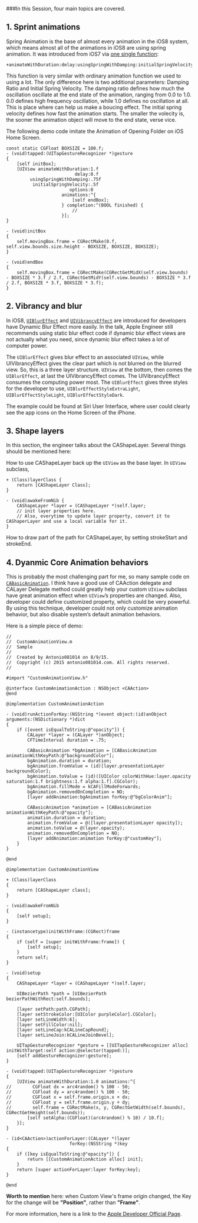 ###In this Session, four main topics are covered.
## 1. **Sprint animations**
Spring Animation is the base of almost every animation in the iOS8 system, which means almost all of the animations in iOS8 are using spring animation. It was introduced from iOS7 via [one single function](https://developer.apple.com/library/ios/documentation/UIKit/Reference/UIView_Class/index.html#//apple_ref/occ/clm/UIView/animateWithDuration:delay:usingSpringWithDamping:initialSpringVelocity:options:animations:completion:):
```
+animateWithDuration:delay:usingSpringWithDamping:initialSpringVelocity:options:animations:completion:
```

This function is very similar with ordinary animation function we used to using a lot. The only difference here is two additional parameters: Damping Ratio and Initial Spring Velocity. The damping ratio defines how much the oscillation oscillate at the end state of the animation, ranging from 0.0 to 1.0. 0.0 defines high frequency oscillation, while 1.0 defines no oscillation at all. This is place where can help us make a boucing effect. The initial spring velocity defines how fast the animation starts. The smaller the volecity is, the sooner the animation object will move to the end state, verse vice.

The following demo code imitate the Animation of Opening Folder on iOS Home Screen.
```
const static CGFloat BOXSIZE = 100.f;
- (void)tapped:(UITapGestureRecognizer *)gesture
{
    [self initBox];
    [UIView animateWithDuration:1.f
                          delay:0.f
         usingSpringWithDamping:.75f
          initialSpringVelocity:.5f
                        options:0
                     animations:^{
                         [self endBox];
                     } completion:^(BOOL finished) {
                         //
                     }];
}

- (void)initBox
{
    self.movingBox.frame = CGRectMake(0.f, self.view.bounds.size.height - BOXSIZE, BOXSIZE, BOXSIZE);
}

- (void)endBox
{
    self.movingBox.frame = CGRectMake(CGRectGetMidX(self.view.bounds) - BOXSIZE * 3.f / 2.f, CGRectGetMidY(self.view.bounds) - BOXSIZE * 3.f / 2.f, BOXSIZE * 3.f, BOXSIZE * 3.f);
}
```
## 2. **Vibrancy and blur**
In iOS8, [`UIBlurEffect`](https://developer.apple.com/library/prerelease/ios/documentation/UIKit/Reference/UIBlurEffect_Ref/index.html#//apple_ref/occ/cl/UIBlurEffect) and [`UIVibrancyEffect`](https://developer.apple.com/library/prerelease/ios/documentation/UIKit/Reference/UIVibrancyEffect/index.html#//apple_ref/occ/cl/UIVibrancyEffect) are introduced for developers have Dynamic Blur Effect more easily. In the talk, Apple Engineer still recommends using static blur effect code if dynamic blur effect views are not actually what you need, since dynamic blur effect takes a lot of computer power.

The `UIBlurEffect` gives blur effect to an associated `UIView`, while UIVibrancyEffect gives the clear part which is not blurred on the blurred view. So, this is a three layer structure. `UIView` at the bottom, then comes the `UIBlurEffect`, at last the UIVibrancyEffect comes. The UIVibrancyEffect consumes the computing power most. The `UIBlurEffect` gives three styles for the developer to use, `UIBlurEffectStyleExtraLight`, `UIBlurEffectStyleLight`, `UIBlurEffectStyleDark`.

The example could be found at Siri User Interface, where user could clearly see the app icons on the Home Screen of the iPhone.

## 3. **Shape layers**
In this section, the engineer talks about the CAShapeLayer. Several things should be mentioned here:

How to use CAShapeLayer back up the `UIView` as the base layer. In `UIView` subclass,
```
+ (Class)layerClass {
    return [CAShapeLayer Class];
}

- (void)awakeFromNib {
    CAShapeLayer *layer = (CAShapeLayer *)self.layer;
    // init layer properties here.
    // Also, everytime to update layer property, convert it to CAShaperLayer and use a local variable for it.
}
```
How to draw part of the path for CAShapeLayer, by setting strokeStart and strokeEnd.
## 4. **Dyanmic Core Animation behaviors**
This is probably the most challenging part for me, so many sample code on [`CABasicAnimation`](https://developer.apple.com/library/ios/documentation/GraphicsImaging/Reference/CABasicAnimation_class/index.html). I think have a good use of CAAction delegate and CALayer Delegate method could greatly help your custom `UIView` subclass have great animation effect when `UIView`’s properties are changed. Also, developer could define customized property, which could be very powerful. By using this technique, developer could not only customize animation behavior, but also disable system’s default animation behaviors.

Here is a simple piece of demo:
```
//
//  CustomAnimationView.m
//  Sample
//
//  Created by Antonio081014 on 8/9/15.
//  Copyright (c) 2015 antonio081014.com. All rights reserved.
//

#import "CustomAnimationView.h"

@interface CustomAnimationAction : NSObject <CAAction>
@end

@implementation CustomAnimationAction

- (void)runActionForKey:(NSString *)event object:(id)anObject arguments:(NSDictionary *)dict
{
    if ([event isEqualToString:@"opacity"]) {
        CALayer *layer = (CALayer *)anObject;
        CFTimeInterval duration = .75;
        
        CABasicAnimation *bgAnimation = [CABasicAnimation animationWithKeyPath:@"backgroundColor"];
        bgAnimation.duration = duration;
        bgAnimation.fromValue = (id)[layer.presentationLayer backgroundColor];
        bgAnimation.toValue = (id)([UIColor colorWithHue:layer.opacity saturation:1.f brightness:1.f alpha:1.f].CGColor);
        bgAnimation.fillMode = kCAFillModeForwards;
        bgAnimation.removedOnCompletion = NO;
        [layer addAnimation:bgAnimation forKey:@"bgColorAnim"];
        
        CABasicAnimation *animation = [CABasicAnimation animationWithKeyPath:@"opacity"];
        animation.duration = duration;
        animation.fromValue = @([layer.presentationLayer opacity]);
        animation.toValue = @(layer.opacity);
        animation.removedOnCompletion = NO;
        [layer addAnimation:animation forKey:@"customKey"];
    }
}

@end

@implementation CustomAnimationView

+ (Class)layerClass
{
    return [CAShapeLayer class];
}

- (void)awakeFromNib
{
    [self setup];
}

- (instancetype)initWithFrame:(CGRect)frame
{
    if (self = [super initWithFrame:frame]) {
        [self setup];
    }
    return self;
}

- (void)setup
{
    CAShapeLayer *layer = (CAShapeLayer *)self.layer;
    
    UIBezierPath *path = [UIBezierPath bezierPathWithRect:self.bounds];
    
    [layer setPath:path.CGPath];
    [layer setStrokeColor:[UIColor purpleColor].CGColor];
    [layer setLineWidth:6];
    [layer setFillColor:nil];
    [layer setLineCap:kCALineCapRound];
    [layer setLineJoin:kCALineJoinBevel];
    
    UITapGestureRecognizer *gesture = [[UITapGestureRecognizer alloc] initWithTarget:self action:@selector(tapped:)];
    [self addGestureRecognizer:gesture];
}

- (void)tapped:(UITapGestureRecognizer *)gesture
{
    [UIView animateWithDuration:1.0 animations:^{
//        CGFloat dx = arc4random() % 100 - 50;
//        CGFloat dy = arc4random() % 100 - 50;
//        CGFloat x = self.frame.origin.x + dx;
//        CGFloat y = self.frame.origin.y + dy;
//        self.frame = CGRectMake(x, y, CGRectGetWidth(self.bounds), CGRectGetHeight(self.bounds));
        [self setAlpha:(CGFloat)(arc4random() % 10) / 10.f];
    }];
}

- (id<CAAction>)actionForLayer:(CALayer *)layer
                        forKey:(NSString *)key
{
    if ([key isEqualToString:@"opacity"]) {
        return [[CustomAnimationAction alloc] init];
    }
    return [super actionForLayer:layer forKey:key];
}

@end

```
**Worth to mention** here: when Custom View's frame origin changed, the Key for the change will be **"Position"**, rather than **"Frame"**.

For more information, here is a link to the [Apple Developer Official Page](https://developer.apple.com/library/ios/documentation/Cocoa/Conceptual/CoreAnimation_guide/ReactingtoLayerChanges/ReactingtoLayerChanges.html).
